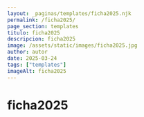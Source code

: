 ```yaml
---
layout: _paginas/templates/ficha2025.njk
permalink: /ficha2025/
page_section: templates
titulo: ficha2025
descripcion: ficha2025
image: /assets/static/images/ficha2025.jpg
author: autor
date: 2025-03-24 
tags: ["templates"]
imageAlt: ficha2025
---
```

# ficha2025
